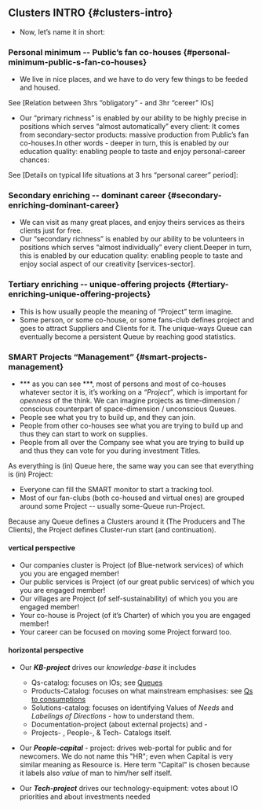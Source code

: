 ## Clusters INTRO {#clusters-intro}

*   Now, let’s name it in short:

### Personal minimum -- Public’s fan co-houses {#personal-minimum-public-s-fan-co-houses}

*   We live in nice places, and we have to do very few things to be feeded and housed.

See [Relation between 3hrs “obligatory” - and 3hr “cereer” IOs]

*   Our “primary richness” is enabled by our ability to be highly precise in positions which serves “almost automatically” every client: It comes from secondary-sector products: massive production from Public’s fan co-houses.In other words - deeper in turn, this is enabled by our education quality: enabling people to taste and enjoy personal-career chances:

See [Details on typical life situations at 3 hrs “personal career” period]:

### Secondary enriching -- dominant career {#secondary-enriching-dominant-career}

*   We can visit as many great places, and enjoy theirs services as theirs clients just for free.
*   Our “secondary richness” is enabled by our ability to be volunteers in positions which serves “almost individually” every client.Deeper in turn, this is enabled by our education quality: enabling people to taste and enjoy social aspect of our creativity [services-sector].

### Tertiary enriching -- unique-offering projects {#tertiary-enriching-unique-offering-projects}

*   This is how usually people the meaning of “Project” term imagine.
*   Some person, or some co-house, or some fans-club defines project and goes to attract Suppliers and Clients for it. The unique-ways Queue can eventually become a persistent Queue by reaching good statistics.

### SMART Projects “Management” {#smart-projects-management}

*   *** as you can see ***, most of persons and most of co-houses whatever sector it is, it’s working on a _“Project”_, which is important for _openness_ of the think. We can imagine projects as time-dimension / conscious counterpart of space-dimension / unconscious Queues.
*   People see what you try to build up, and they can join.
*   People from other co-houses see what you are trying to build up and thus they can start to work on supplies.
*   People from all over the Company see what you are trying to build up and thus they can vote for you during investment Titles.

As everything is (in) Queue here, the same way you can see that everything is (in) Project:

*   Everyone can fill the SMART monitor to start a tracking tool.
*   Most of our fan-clubs (both co-housed and virtual ones) are grouped around some Project -- usually some-Queue run-Project.

Because any Queue defines a Clusters around it (The Producers and The Clients), the Project defines Cluster-run start (and continuation).

#### vertical perspective

*   Our companies cluster is Project (of Blue-network services) of which you you are engaged member!
*   Our public services is Project (of our great public services) of which you you are engaged member!
*   Our villages are Project (of self-sustainability) of which you you are engaged member!
*   Your co-house is Project (of it’s Charter) of which you you are engaged member!
*   Your career can be focused on moving some Project forward too.

#### horizontal perspective

*   Our ***KB-project*** drives our *knowledge-base* it includes
    - Qs-catalog: focuses on IOs; see [Queues](https://altair.gitbooks.io/intro/content/detailed_intro/queues.html)
    - Products-Catalog: focuses on what mainstream emphasises: see [Qs to consumptions](https://altair.gitbooks.io/intro/content/detailed_intro/queues.html#qs-to-consumptions-of-materials)
    - Solutions-catalog: focuses on identifying Values of *Needs* and *Labelings of Directions* - how to understand them. 
    - Documentation-project (about external projects) and -
    - Projects- , People-, & Tech- Catalogs itself.

*   Our ***People-capital*** - project: drives web-portal for public and for newcomers. We do not name this "HR"; even when Capital is very similar meaning as Resource is. Here term "Capital" is chosen because it labels also *value* of man to him/her self itself.

*   Our ***Tech-project*** drives our technology-equipment: votes about IO priorities and about investments needed
